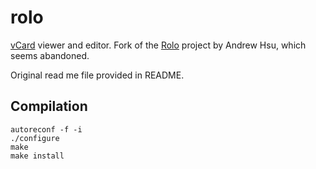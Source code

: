 # rolo

[vCard](https://tools.ietf.org/html/rfc2426) viewer and editor.  Fork
of the [Rolo](http://rolo.sourceforge.net/) project by Andrew Hsu,
which seems abandoned.

Original read me file provided in README.

## Compilation

    autoreconf -f -i
    ./configure
    make
    make install

